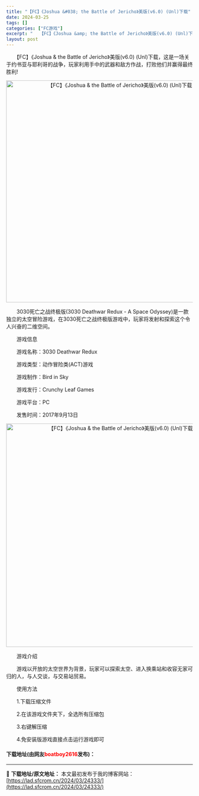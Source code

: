 ```yaml
---
title: "【FC】《Joshua &#038; the Battle of Jericho》美版(v6.0) (Unl)下载"
date: 2024-03-25
tags: []
categories: ["FC游戏"]
excerpt: "　　【FC】《Joshua &amp; the Battle of Jericho》美版(v6.0) (Unl)下载，这是一场关于约书亚与耶利哥的战争，玩家利用手中的武器和敌方作战，打败他们并赢得最终胜利! 　　3030死亡之战终极版(3030 Deathwar Redux - A Space Od&hellip;"
layout: post
---
```


 <p>　　【FC】《Joshua &amp; the Battle of Jericho》美版(v6.0) (Unl)下载，这是一场关于约书亚与耶利哥的战争，玩家利用手中的武器和敌方作战，打败他们并赢得最终胜利!</p> <p align="center"><img align="" border="0" src="https://lad.sfcrom.cn/wp-content/uploads/2024/03/20240325_660193cc3f132.png" width="598" alt="【FC】《Joshua &amp; the Battle of Jericho》美版(v6.0) (Unl)下载" /></p> <p>　　3030死亡之战终极版(3030 Deathwar Redux - A Space Odyssey)是一款独立的太空冒险游戏，在3030死亡之战终极版游戏中，玩家将发射和探索这个令人兴奋的二维空间。</p> <p>　　游戏信息</p> <p>　　游戏名称：3030 Deathwar Redux</p> <p>　　游戏类型：动作冒险类(ACT)游戏</p> <p>　　游戏制作：Bird in Sky</p> <p>　　游戏发行：Crunchy Leaf Games</p> <p>　　游戏平台：PC</p> <p>　　发售时间：2017年9月13日</p> <p align="center"><img align="" border="0" src="https://lad.sfcrom.cn/wp-content/uploads/2024/03/20240325_660193cdad5e7.png" width="602" alt="【FC】《Joshua &amp; the Battle of Jericho》美版(v6.0) (Unl)下载" /></p> <p>　　游戏介绍</p> <p>　　游戏以开放的太空世界为背景，玩家可以探索太空、进入换乘站和收容无家可归的人，与人交谈，与交易站贸易。</p> <p>　　使用方法</p> <p>　　1.下载压缩文件</p> <p>　　2.在该游戏文件夹下，全选所有压缩包</p> <p>　　3.右键解压缩</p> <p>　　4.免安装版游戏直接点击运行游戏即可</p> <p><h4>下载地址(由网友<font color="red">boatboy2616</font>发布)：</h4></p> 

---
📖 **下载地址/原文地址：** 本文最初发布于我的博客网站：[https://lad.sfcrom.cn/2024/03/24333/](https://lad.sfcrom.cn/2024/03/24333/)
